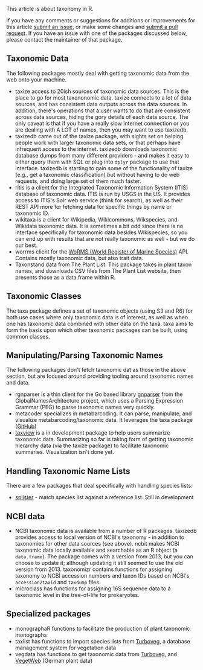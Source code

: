 This article is about taxonomy in R.

If you have any comments or suggestions for additions or improvements for this article [submit an issue](https://github.com/ropensci/taxonomy/issues), or make some changes and [submit a pull request](https://github.com/ropensci/taxonomy/pulls). If you have an issue with one of the packages discussed below, please contact the maintainer of that package.

Taxonomic Data
--------------

The following packages mostly deal with getting taxonomic data from the web onto your machine.

- <pkg>taxize</pkg> access to 20ish sources of taxonomic data sources. This is the place to go for most taxononomic data. <pkg>taxize</pkg> connects to a lot of data sources, and has consistent data outputs across the data sources. In addition, there's operations that a user wants to do that are consistent across data sources, hiding the gory details of each data source. The only caveat is that if you have a really slow internet connection or you are dealing with A LOT of names, then you may want to use <pkg>taxizedb</pkg>. 
- <pkg>taxizedb</pkg> came out of the <pkg>taxize</pkg> package, with sights set on helping people work with larger taxonomic data sets, or that perhaps have infrequent access to the internet. <pkg>taxizedb</pkg> downloads taxonomic database dumps from many different providers - and makes it easy to either query them with SQL or plug into `dplyr` package to use that interface. <pkg>taxizedb</pkg> is starting to gain some of the functionality of <pkg>taxize</pkg> (e.g., get a taxonomic classification) but without having to do web requests, and doing large set of them much faster. 
- <pkg>ritis</pkg> is a client for the Integrated Taxonomic Information System (ITIS) database of taxonomic data. ITIS is run by USGS in the US. It provides access to ITIS's Solr web service (think for search), as well as their REST API more for fetching data for specific things by name or taxonomic ID.
- <pkg>wikitaxa</pkg> is a client for Wikipedia, Wikicommons, Wikspecies, and Wikidata taxonomic data. It is sometimes a bit odd since there is no interface specifically for taxonomic data besides Wikispecies, so you can end up with results that are not really taxonomic as well - but we do our best.
- <pkg>worrms</pkg> client for the [WoRMS (World Register of Marine Species)](http://www.marinespecies.org/) API. Contains mostly taxonomic data, but also trait data.
- <pkg>Taxonstand</pkg> data from The Plant List. This package takes in plant taxon names, and downloads CSV files from The Plant List website, then presents those as a data.frame within R.


Taxonomic Classes
-----------------

The <pkg>taxa</pkg> package defines a set of taxonomic objects (using S3 and R6) for both use cases where only taxonomic data is of interest, as well as when one has taxonomic data combined with other data on the taxa. <pkg>taxa</pkg> aims to form the basis upon which other taxonomic packages can be built, using common classes.


Manipulating/Parsing Taxonomic Names
------------------------------------

The following packages don't fetch taxonomic dat as those in the above section, but are focused around providing tooling around taxonomic names and data.

- <pkg>rgnparser</pkg> is a thin client for the Go based library [gnparser](https://gitlab.com/gogna/gnparser) from the GlobalNamesArchitecture project, which uses a Parsing Expression Grammar (PEG) to parse taxonomic names very quickly.
- <pkg>metacoder</pkg> specializes in metabarcoding. It can parse, manipulate, and visualize metabarcoding/taxonomic data. It leverages the <pkg>taxa</pkg> package ([GitHub](https://github.com/grunwaldlab/metacoder)) 
- [taxview](https://github.com/ropensci/taxview) is a in development package to help users summarize taxonomic data. Summarizing so far is taking form of getting taxonomic hierarchy data (via the <pkg>taxize</pkg> package) to facilitate taxonomic summaries. Visualization isn't done yet.


Handling Taxonomic Name Lists
-----------------------------

There are a few packages that deal specifically with handling species lists:

- [splister](https://github.com/sckott/splister) - match species list against a reference list. Still in development


NCBI data
---------

- NCBI taxonomic data is available from a number of R packages. <pkg>taxizedb</pkg> provides access to local version of NCBI's taxonomy - in addition to taxonomies for other data sources (see above). <pkg>ncbit</pkg> makes NCBI taxonomic data locally available and searchable as an R object (a `data.frame`). The package comes with a version from 2013, but you can choose to update it; although updating it still seemed to use the old version from 2013. <pkg>taxonomizr</pkg> contains functions for assigning taxonomy to NCBI accession numbers and taxon IDs based on NCBI's `accession2taxid` and `taxdump` files. 
- <pkg>microclass</pkg> has functions for assigning 16S sequence data to a taxonomic level in the tree-of-life for prokaryotes.


Specialized packages
--------------------

- <pkg>monographaR</pkg> functions to facilitate the production of plant taxonomic monographs
- <pkg>taxlist</pkg> has functions to import species lists from [Turboveg](<https://www.synbiosys.alterra.nl/turboveg/>), a database management system for vegetation data
- <pkg>vegdata</pkg> has functions to get taxonomic data from [Turboveg](<https://www.synbiosys.alterra.nl/turboveg/>), and [VegetWeb](https://www.vegetweb.de/) (German plant data)

